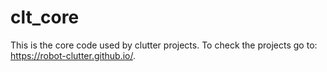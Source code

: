 # clt_core
This is the core code used by clutter projects. To check the projects go to: https://robot-clutter.github.io/.

